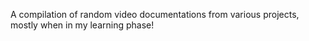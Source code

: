 A compilation of random video documentations from various projects, mostly when in my learning phase!
